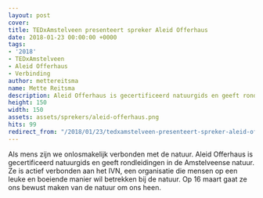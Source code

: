 ```yaml
---
layout: post
cover:
title: TEDxAmstelveen presenteert spreker Aleid Offerhaus
date: 2018-01-23 00:00:00 +0000
tags:
- '2018'
- TEDxAmstelveen
- Aleid Offerhaus
- Verbinding
author: mettereitsma
name: Mette Reitsma
description: Aleid Offerhaus is gecertificeerd natuurgids en geeft rondleidingen in de Amstelveense natuur.
height: 150
width: 150
assets: assets/sprekers/aleid-offerhaus.png
hits: 99
redirect_from: "/2018/01/23/tedxamstelveen-presenteert-spreker-aleid-offerhaus/"
---
```


Als mens zijn we onlosmakelijk verbonden met de natuur. Aleid Offerhaus is gecertificeerd natuurgids en geeft rondleidingen in de Amstelveense natuur. Ze is actief verbonden aan het IVN, een organisatie die mensen op een leuke en boeiende manier wil betrekken bij de natuur. Op 16 maart gaat ze ons bewust maken van de natuur om ons heen.
